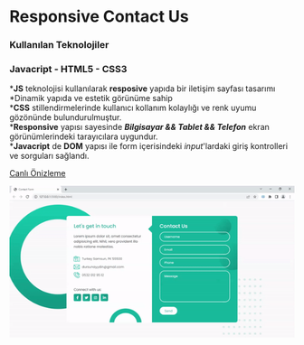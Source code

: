 <h1>Responsive Contact Us</h1>

<h3>Kullanılan Teknolojiler</h3>

<h3>Javacript - HTML5 - CSS3</h3>

<p>*<b>JS</b> teknolojisi kullanılarak <b>resposive</b> yapıda bir iletişim sayfası tasarımı</br>
*Dinamik yapıda ve estetik görünüme sahip </br>
*<b>CSS</b> stillendirmelerinde kullanıcı kollanım kolaylığı ve renk uyumu gözönünde bulundurulmuştur.</br>
*<b>Responsive</b> yapısı sayesinde <b><i>Bilgisayar && Tablet && Telefon</i></b> ekran görünümlerindeki tarayıcılara uygundur.</br>
*<b>Javacript</b> de <b>DOM</b> yapısı ile form içerisindeki <i>input</i>'lardaki giriş kontrolleri ve sorguları sağlandı.</br>
</p>

<a href="">Canlı Önizleme</a>

<img src="./img/screen.gif" alt="">
